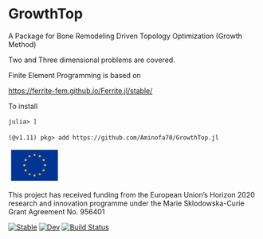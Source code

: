 # GrowthTop

A Package for Bone Remodeling Driven Topology Optimization (Growth Method)

Two and Three dimensional problems are covered.

Finite Element Programming is based on

https://ferrite-fem.github.io/Ferrite.jl/stable/

To install

```
julia> ]

(@v1.11) pkg> add https://github.com/Aminofa70/GrowthTop.jl
```

![Flag Image](images/flag.png) 

This project has received funding from the European Union’s Horizon 2020
research and innovation programme under the Marie Sklodowska-Curie Grant
Agreement No. 956401

[![Stable](https://img.shields.io/badge/docs-stable-blue.svg)](https://Aminofa70.github.io/GrowthTop.jl/stable/)
[![Dev](https://img.shields.io/badge/docs-dev-blue.svg)](https://Aminofa70.github.io/GrowthTop.jl/dev/)
[![Build Status](https://github.com/Aminofa70/GrowthTop.jl/actions/workflows/CI.yml/badge.svg?branch=main)](https://github.com/Aminofa70/GrowthTop.jl/actions/workflows/CI.yml?query=branch%3Amain)

